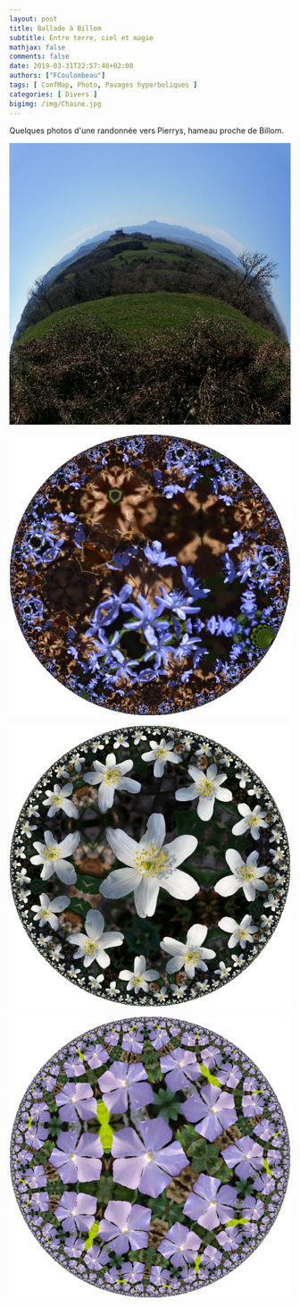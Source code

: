 ```yaml
---
layout: post
title: Ballade à Billom
subtitle: Entre terre, ciel et magie
mathjax: false
comments: false
date: 2019-03-31T22:57:40+02:00
authors: ["FCoulombeau"]
tags: [ ConfMap, Photo, Pavages hyperboliques ]
categories: [ Divers ]
bigimg: /img/Chaine.jpg
---
```


Quelques photos d'une randonnée vers Pierrys, hameau proche de Billom.

![Panorama](/img/Panorama-1.jpg)

![Abeille](/img/Abeille1-1.jpg)

![Anemone](/img/Anemone-1.jpg)

![Pervenche](/img/Pervenche-1.jpg)